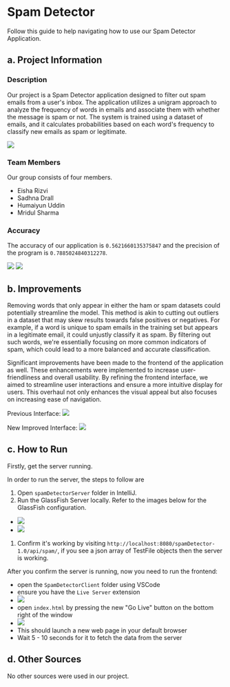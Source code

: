 # Spam Detector

Follow this guide to help  navigating how to use our Spam Detector Application.

## a. Project Information

### Description

Our project is a Spam Detector application designed to filter out spam emails from a user's inbox. The application
utilizes a unigram approach to analyze the frequency of words in emails and associate them with whether the message is spam or not. The system is trained using a dataset of emails, and it calculates probabilities based on each word's
frequency to classify new emails as spam or legitimate.

![](pics/image.webp)

### Team Members

Our group consists of four members.
- Eisha Rizvi
- Sadhna Drall
- Humaiyun Uddin
- Mridul Sharma


### Accuracy

The accuracy of our application is `0.5621660135375847` and the precision of the program is `0.7885024840312278`.


![](pics/image_1.webp)
![](pics/image_2.webp)

## b. Improvements
Removing words that only appear in either the ham or spam datasets could potentially streamline the model. This method
is akin to cutting out outliers in a dataset that may skew results towards false positives or negatives. For example,
if a word is unique to spam emails in the training set but appears in a legitimate email, it could unjustly classify it
as spam. By filtering out such words, we're essentially focusing on more common indicators of spam, which could lead to
a more balanced and accurate classification. 

Significant improvements have been made to the frontend of the application as well. These enhancements were implemented to increase user-friendliness and overall usability. By refining the frontend interface, we aimed to streamline user interactions and ensure a more intuitive display for users. This overhaul not only enhances the visual appeal but also focuses on increasing ease of navigation.

Previous Interface:
![](pics/image_3.webp)

New Improved Interface:
![](pics/image_7.webp)

## c. How to Run

Firstly, get the server running.

In order to run the server, the steps to follow are
1. Open `spamDetectorServer` folder in IntelliJ.
2. Run the GlassFish Server locally. Refer to the images below for the GlassFish configuration.
- ![](pics/image_5.webp)
- ![](pics/image_6.webp)
1. Confirm it's working by visiting `http://localhost:8080/spamDetector-1.0/api/spam/`, if you see a json array of TestFile objects then the server is working.

After you confirm the server is running, now you need to run the frontend:
- open the `SpamDetectorClient` folder using VSCode
- ensure you have the `Live Server` extension
- ![](pics/liveserver.webp)
- open `index.html` by pressing the new "Go Live" button on the bottom right of the window
- ![](pics/golive.webp)
- This should launch a new web page in your default browser
- Wait 5 - 10 seconds for it to fetch the data from the server

## d. Other Sources
No other sources were used in our project.
